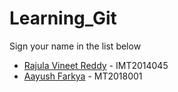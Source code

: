 # Learning_Git

Sign your name in the list below

- [Rajula Vineet Reddy](http://github.com/rajula96reddy/) - IMT2014045
- [Aayush Farkya](https://github.com/aayushfarkya1008/) - MT2018001
